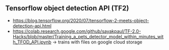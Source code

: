 ## Tensorflow object detection API (TF2)
* https://blog.tensorflow.org/2020/07/tensorflow-2-meets-object-detection-api.html
* https://colab.research.google.com/github/sayakpaul/TF-2.0-Hacks/blob/master/Training_a_pets_detector_model_within_minutes_with_TFOD_API.ipynb -> trains with files on google cloud storage